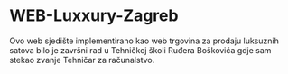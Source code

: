 # WEB-Luxxury-Zagreb
Ovo web sjedište implementirano kao web trgovina za prodaju luksuznih satova bilo je završni rad u Tehničkoj školi Ruđera Boškovića gdje sam stekao zvanje Tehničar za računalstvo.
